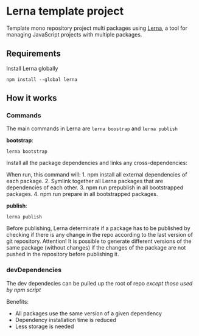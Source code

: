 # Lerna template project

Template mono repository project multi packages using [Lerna](https://github.com/lerna/lerna), a tool for managing JavaScript projects with multiple packages.

## Requirements

Install Lerna globally
```
npm install --global lerna
```

## How it works

### Commands

The main commands in Lerna are `lerna boostrap` and `lerna publish`

**bootstrap**:

```
lerna bootstrap
```

Install all the package dependencies and links any cross-dependencies:

When run, this command will:
    1. npm install all external dependencies of each package.
    2. Symlink together all Lerna packages that are dependencies of each other.
    3. npm run prepublish in all bootstrapped packages.
    4. npm run prepare in all bootstrapped packages.

**publish**:

```
lerna publish
```

Before publishing, Lerna determinate if a package has to be published by checking if there is any change in the repo according to the last version of git repository. Attention! It is possible to generate different versions of the same package (without changes) if the changes of the package are not pushed in the repository before publishing it.

### devDependencies

The dev dependecies can be pulled up the root of repo *except those used by npm script*

Benefits:

- All packages use the same version of a given dependency
- Dependency installation time is reduced
- Less storage is needed

